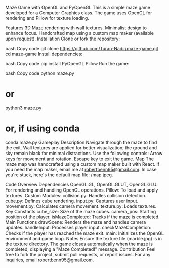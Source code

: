 
Maze Game with OpenGL and PyOpenGL
This is a simple maze game developed for a Computer Graphics class. The game uses OpenGL for rendering and Pillow for texture loading.

Features
3D Maze rendering with wall textures.
Minimalist design to enhance focus.
Handcrafted map using a custom map maker (available upon request).
Installation
Clone or fork the repository:

bash
Copy code
git clone <https://github.com/Turan-Nadir/maze-game.git>
cd maze-game
Install dependencies:

bash
Copy code
pip install PyOpenGL Pillow
Run the game:

bash
Copy code
python maze.py
# or
python3 maze.py
# or, if using conda
conda maze.py
Gameplay Description
Navigate through the maze to find the exit.
Wall textures are applied for better visualization; the ground and sky remain black for minimal distractions.
Use the following controls:
Arrow keys for movement and rotation.
Escape key to exit the game.
Map
The maze map was handcrafted using a custom map maker built with React. If you need the map maker, email me at robertbenn95@gmail.com.
In case you're stuck, here's the default map file: /map.jpeg.

Code Overview
Dependencies
OpenGL.GL, OpenGL.GLUT, OpenGL.GLU: For rendering and handling OpenGL operations.
Pillow: To load and apply textures.
Custom Modules:
collision.py: Handles collision detection.
cube.py: Defines cube rendering.
input.py: Captures user input.
movement.py: Calculates camera movement.
texture.py: Loads textures.
Key Constants
cube_size: Size of the maze cubes.
camera_pos: Starting position of the player.
isMazeCompleted: Tracks if the maze is completed.
Main Functions
drawScene: Renders the maze and handles camera updates.
handleInput: Processes player input.
checkMazeCompletion: Checks if the player has reached the maze exit.
main: Initializes the OpenGL environment and game loop.
Notes
Ensure the texture file (marble.jpg) is in the texture directory.
The game closes automatically when the maze is completed, displaying a "Maze Completed!" message.
Contribution
Feel free to fork the project, submit pull requests, or report issues. For any inquiries, email robertbenn95@gmail.com.

